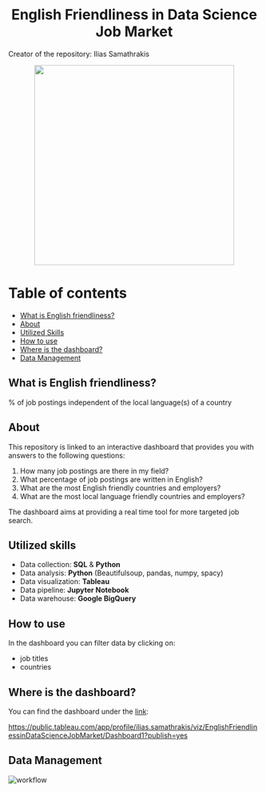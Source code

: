 <h1 align="center">English Friendliness in Data Science Job Market</h1>
Creator of the repository: Ilias Samathrakis

<p align="center">
  <img src="https://github.com/isamathr/english_friendliness_in_data_science_job_market/assets/134223309/de055211-856a-4abc-b3bd-e83a97317b2a" width="400">
</p>

# Table of contents

* [What is English friendliness?](#friendliness)
* [About](#about)
* [Utilized Skills](#skills)
* [How to use](#howtouse)
* [Where is the dashboard?](#dashboard)
* [Data Management](#data)

## What is English friendliness? <a name="friendliness"></a>

% of job postings independent of the local language(s) of a country

## About <a name="about"></a>

This repository is linked to an interactive dashboard that provides you with answers to the following questions:

1. How many job postings are there in my field?
2. What percentage of job postings are written in English?
3. What are the most English friendly countries and employers?
4. What are the most local language friendly countries and employers?

The dashboard aims at providing a real time tool for more targeted job search.

## Utilized skills <a name="skills"></a>

- Data collection: **SQL** & **Python**
- Data analysis: **Python** (Beautifulsoup, pandas, numpy, spacy)
- Data visualization: **Tableau**
- Data pipeline: **Jupyter Notebook**
- Data warehouse: **Google BigQuery**

## How to use <a name="howtouse"></a>

In the dashboard you can filter data by clicking on:

- job titles
- countries

## Where is the dashboard? <a name="dashboard"></a>

You can find the dashboard under the [link](https://public.tableau.com/app/profile/ilias.samathrakis/viz/EnglishFriendlinessinDataScienceJobMarket/Dashboard1?publish=yes):

https://public.tableau.com/app/profile/ilias.samathrakis/viz/EnglishFriendlinessinDataScienceJobMarket/Dashboard1?publish=yes

## Data Management <a name="data"></a>

![workflow](https://github.com/isamathr/english_friendliness_in_data_science_job_market/assets/134223309/c6ef0b71-62bf-4983-bf73-99b4b92ece2f)

